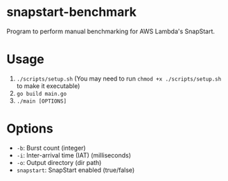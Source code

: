 # snapstart-benchmark
Program to perform manual benchmarking for AWS Lambda's SnapStart.

# Usage
1. `./scripts/setup.sh` (You may need to run `chmod +x ./scripts/setup.sh` to make it executable)
2. `go build main.go`
3. `./main [OPTIONS]`

# Options
- `-b`: Burst count (integer)
- `-i`: Inter-arrival time (IAT) (milliseconds)
- `-o`: Output directory (dir path)
- `snapstart`: SnapStart enabled (true/false)
